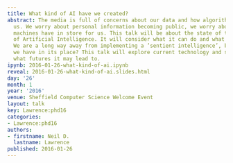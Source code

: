 ```yaml
---
title: What kind of AI have we created?
abstract: The media is full of concerns about our data and how algorithms are affecting
  us. We worry about personal information becoming public, we worry about what intelligent
  machines have in store for us. This talk will be about the state of the art in terms
  of Artificial Intelligence. It will consider what it can do and what it can’t do.
  We are a long way away from implementing a ’sentient intelligence’, but what do
  we have in its place? This talk will explore current technology and speculate on
  what futures it may lead to.
ipynb: 2016-01-26-what-kind-of-ai.ipynb
reveal: 2016-01-26-what-kind-of-ai.slides.html
day: '26'
month: 1
year: '2016'
venue: Sheffield Computer Science Welcome Event
layout: talk
key: Lawrence:phd16
categories:
- Lawrence:phd16
authors:
- firstname: Neil D.
  lastname: Lawrence
published: 2016-01-26
---
```

